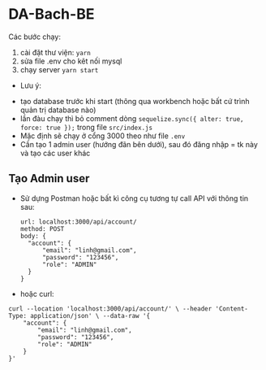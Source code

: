 # DA-Bach-BE

Các bước chạy:

1. cài đặt thư viện: `yarn`
2. sửa file .env cho kêt nối mysql
3. chạy server `yarn start`

- Lưu ý:

* tạo database trước khi start (thông qua workbench hoặc bất cứ trình quản trị database nào)
* lần đàu chạy thì bỏ comment dòng `sequelize.sync({ alter: true, force: true });` trong file `src/index.js`
* Mặc định sẽ chạy ở cổng 3000 theo như file `.env`
* Cần tạo 1 admin user (hướng đãn bên dưới), sau đó đăng nhập = tk này và tạo các user khác

## Tạo Admin user

- Sử dựng Postman hoặc bất kì công cụ tương tự call API với thông tin sau:

  ```
  url: localhost:3000/api/account/
  method: POST
  body: {
    "account": {
        "email": "linh@gmail.com",
        "password": "123456",
        "role": "ADMIN"
    }
  }
  ```

- hoặc curl:

```
curl --location 'localhost:3000/api/account/' \ --header 'Content-Type: application/json' \ --data-raw '{
    "account": {
        "email": "linh@gmail.com",
        "password": "123456",
        "role": "ADMIN"
    }
}'
```
